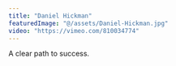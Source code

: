 ```yaml
---
title: "Daniel Hickman"
featuredImage: "@/assets/Daniel-Hickman.jpg"
video: "https://vimeo.com/810034774"
---
```

A clear path to success.
